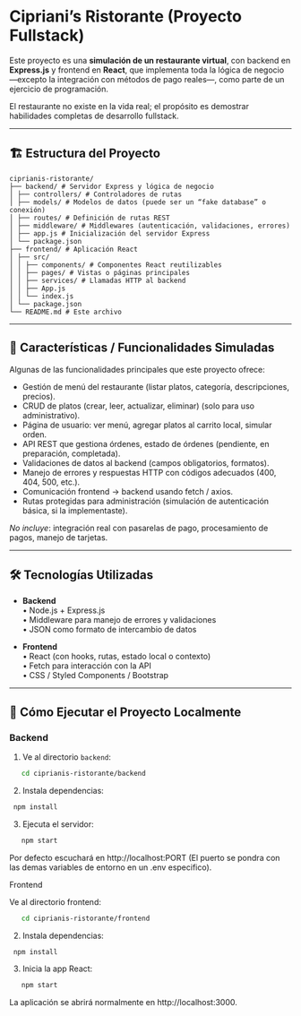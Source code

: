 # Cipriani’s Ristorante (Proyecto Fullstack)

Este proyecto es una **simulación de un restaurante virtual**, con backend en **Express.js** y frontend en **React**, que implementa toda la lógica de negocio —excepto la integración con métodos de pago reales—, como parte de un ejercicio de programación.  

El restaurante no existe en la vida real; el propósito es demostrar habilidades completas de desarrollo fullstack.

---

## 🏗️ Estructura del Proyecto

```
ciprianis-ristorante/
├── backend/ # Servidor Express y lógica de negocio
│ ├── controllers/ # Controladores de rutas
│ ├── models/ # Modelos de datos (puede ser un “fake database” o conexión)
│ ├── routes/ # Definición de rutas REST
│ ├── middleware/ # Middlewares (autenticación, validaciones, errores)
│ ├── app.js # Inicialización del servidor Express
│ └── package.json
├── frontend/ # Aplicación React
│ ├── src/
│ │ ├── components/ # Componentes React reutilizables
│ │ ├── pages/ # Vistas o páginas principales
│ │ ├── services/ # Llamadas HTTP al backend
│ │ ├── App.js
│ │ └── index.js
│ └── package.json
└── README.md # Este archivo
```

---

## 🎯 Características / Funcionalidades Simuladas

Algunas de las funcionalidades principales que este proyecto ofrece:

- Gestión de menú del restaurante (listar platos, categoría, descripciones, precios).  
- CRUD de platos (crear, leer, actualizar, eliminar) (solo para uso administrativo).  
- Página de usuario: ver menú, agregar platos al carrito local, simular orden.  
- API REST que gestiona órdenes, estado de órdenes (pendiente, en preparación, completada).  
- Validaciones de datos al backend (campos obligatorios, formatos).  
- Manejo de errores y respuestas HTTP con códigos adecuados (400, 404, 500, etc.).  
- Comunicación frontend → backend usando fetch / axios.  
- Rutas protegidas para administración (simulación de autenticación básica, si la implementaste).  

*No incluye*: integración real con pasarelas de pago, procesamiento de pagos, manejo de tarjetas.

---

## 🛠 Tecnologías Utilizadas

- **Backend**  
  • Node.js + Express.js  
  • Middleware para manejo de errores y validaciones  
  • JSON como formato de intercambio de datos  

- **Frontend**  
  • React (con hooks, rutas, estado local o contexto)  
  • Fetch para interacción con la API  
  • CSS / Styled Components / Bootstrap 

---

## 📌 Cómo Ejecutar el Proyecto Localmente

### Backend

1. Ve al directorio `backend`:

```bash
   cd ciprianis-ristorante/backend
```
2. Instala dependencias:
```bash
 npm install
```
3. Ejecuta el servidor:
```bash
   npm start
```
Por defecto escuchará en http://localhost:PORT (El puerto se pondra con las demas variables de entorno en un .env especifico).


Frontend

Ve al directorio frontend:
```bash
   cd ciprianis-ristorante/frontend
```
2. Instala dependencias:
```bash
 npm install
```
3. Inicia la app React:
```bash
   npm start
```
La aplicación se abrirá normalmente en http://localhost:3000.
